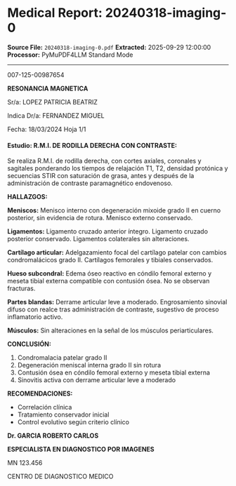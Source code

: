 # Medical Report: 20240318-imaging-0

**Source File:** `20240318-imaging-0.pdf`
**Extracted:** 2025-09-29 12:00:00
**Processor:** PyMuPDF4LLM Standard Mode

---

007-125-00987654

**RESONANCIA MAGNETICA**

Sr/a: LOPEZ PATRICIA BEATRIZ

Indica Dr/a: FERNANDEZ MIGUEL

Fecha: 18/03/2024 Hoja 1/1
#### Estudio: R.M.I. DE RODILLA DERECHA CON CONTRASTE:

Se realiza R.M.I. de rodilla derecha, con cortes axiales, coronales y sagitales
ponderando los tiempos de relajación T1, T2, densidad protónica y secuencias
STIR con saturación de grasa, antes y después de la administración de contraste
paramagnético endovenoso.

**HALLAZGOS:**

**Meniscos:** Menisco interno con degeneración mixoide grado II en cuerno
posterior, sin evidencia de rotura. Menisco externo conservado.

**Ligamentos:** Ligamento cruzado anterior íntegro. Ligamento cruzado posterior
conservado. Ligamentos colaterales sin alteraciones.

**Cartílago articular:** Adelgazamiento focal del cartílago patelar con cambios
condromalácicos grado II. Cartílagos femorales y tibiales conservados.

**Hueso subcondral:** Edema óseo reactivo en cóndilo femoral externo y meseta
tibial externa compatible con contusión ósea. No se observan fracturas.

**Partes blandas:** Derrame articular leve a moderado. Engrosamiento sinovial
difuso con realce tras administración de contraste, sugestivo de proceso
inflamatorio activo.

**Músculos:** Sin alteraciones en la señal de los músculos periarticulares.

**CONCLUSIÓN:**

1. Condromalacia patelar grado II
2. Degeneración meniscal interna grado II sin rotura
3. Contusión ósea en cóndilo femoral externo y meseta tibial externa
4. Sinovitis activa con derrame articular leve a moderado

**RECOMENDACIONES:**
- Correlación clínica
- Tratamiento conservador inicial
- Control evolutivo según criterio clínico

**Dr. GARCIA ROBERTO CARLOS**

**ESPECIALISTA EN DIAGNOSTICO POR IMAGENES**

MN 123.456

CENTRO DE DIAGNOSTICO MEDICO
